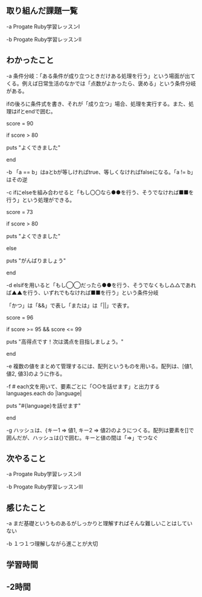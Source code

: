 ## 取り組んだ課題一覧  
-a  Progate Ruby学習レッスンI

-b  Progate Ruby学習レッスンII
## わかったこと
-a  条件分岐：「ある条件が成り立つときだけある処理を行う」という場面が出てくる。例えば日常生活のなかでは「点数がよかったら、褒める」という条件分岐がある。

ifの後ろに条件式を書き、それが「成り立つ」場合、処理を実行する。また、処理はifとendで囲む。

score = 90

if score > 80

  puts "よくできました"
  
end

-b  「a == b」はaとbが等しければtrue、等しくなければfalseになる。「a != b」はその逆

-c  ifにelseを組み合わせると「もし〇〇なら●●を行う、そうでなければ■■を行う」という処理ができる。

score = 73

if score > 80

  puts "よくできました"
  
else

  puts "がんばりましょう"
  
end

-d  elsifを用いると「もし◯◯だったら●●を行う、そうでなくもし△△であれば▲▲を行う、いずれでもなければ■■を行う」という条件分岐

「かつ」は「&&」で表し「または」は「||」で表す。

score = 96

if score >= 95 && score <= 99

  puts "高得点です！次は満点を目指しましょう。"
  
end

-e  複数の値をまとめて管理するには、配列というものを用いる。配列は、[値1, 値2, 値3]のように作る。

-f  # each文を用いて、要素ごとに「○○を話せます」と出力する
languages.each do |language|

 puts "#{language}を話せます"
 
end

-g  ハッシュは、{キー1 => 値1, キー2 => 値2}のようにつくる。配列は要素を[]で囲んだが、ハッシュは{}で囲む。キーと値の間は「=>」でつなぐ


## 次やること
-a  Progate Ruby学習レッスンII

-b  Progate Ruby学習レッスンⅢ
## 感じたこと
-a  まだ基礎というものあるがしっかりと理解すればそんな難しいことはしていない

-b  １つ１つ理解しながら進ことが大切
## 学習時間
-2時間
-
